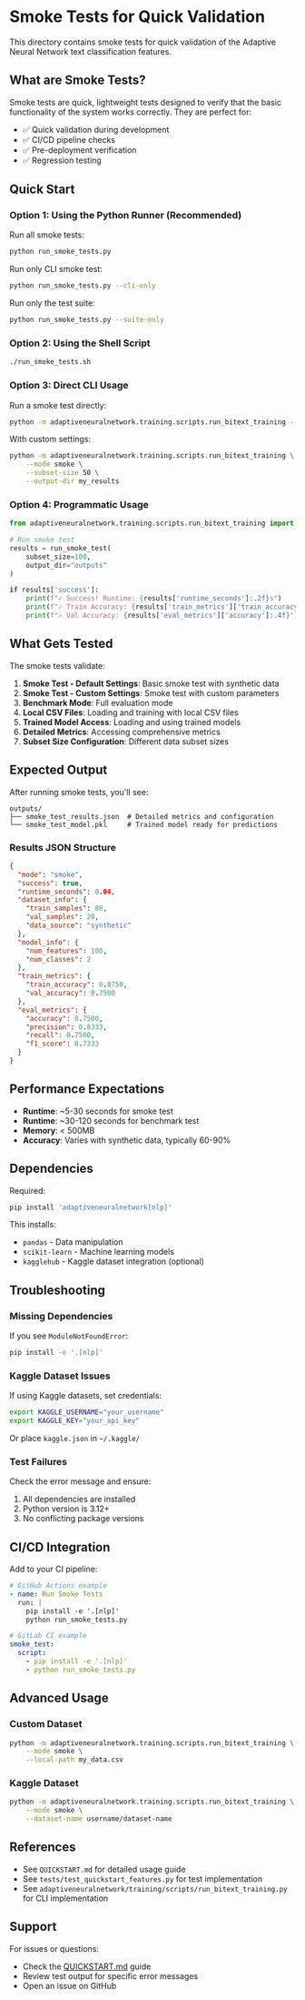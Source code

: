 # Smoke Tests for Quick Validation

This directory contains smoke tests for quick validation of the Adaptive Neural Network text classification features.

## What are Smoke Tests?

Smoke tests are quick, lightweight tests designed to verify that the basic functionality of the system works correctly. They are perfect for:

- ✅ Quick validation during development
- ✅ CI/CD pipeline checks
- ✅ Pre-deployment verification
- ✅ Regression testing

## Quick Start

### Option 1: Using the Python Runner (Recommended)

Run all smoke tests:
```bash
python run_smoke_tests.py
```

Run only CLI smoke test:
```bash
python run_smoke_tests.py --cli-only
```

Run only the test suite:
```bash
python run_smoke_tests.py --suite-only
```

### Option 2: Using the Shell Script

```bash
./run_smoke_tests.sh
```

### Option 3: Direct CLI Usage

Run a smoke test directly:
```bash
python -m adaptiveneuralnetwork.training.scripts.run_bitext_training --mode smoke
```

With custom settings:
```bash
python -m adaptiveneuralnetwork.training.scripts.run_bitext_training \
    --mode smoke \
    --subset-size 50 \
    --output-dir my_results
```

### Option 4: Programmatic Usage

```python
from adaptiveneuralnetwork.training.scripts.run_bitext_training import run_smoke_test

# Run smoke test
results = run_smoke_test(
    subset_size=100,
    output_dir="outputs"
)

if results['success']:
    print(f"✓ Success! Runtime: {results['runtime_seconds']:.2f}s")
    print(f"✓ Train Accuracy: {results['train_metrics']['train_accuracy']:.4f}")
    print(f"✓ Val Accuracy: {results['eval_metrics']['accuracy']:.4f}")
```

## What Gets Tested

The smoke tests validate:

1. **Smoke Test - Default Settings**: Basic smoke test with synthetic data
2. **Smoke Test - Custom Settings**: Smoke test with custom parameters
3. **Benchmark Mode**: Full evaluation mode
4. **Local CSV Files**: Loading and training with local CSV files
5. **Trained Model Access**: Loading and using trained models
6. **Detailed Metrics**: Accessing comprehensive metrics
7. **Subset Size Configuration**: Different data subset sizes

## Expected Output

After running smoke tests, you'll see:

```
outputs/
├── smoke_test_results.json  # Detailed metrics and configuration
└── smoke_test_model.pkl     # Trained model ready for predictions
```

### Results JSON Structure

```json
{
  "mode": "smoke",
  "success": true,
  "runtime_seconds": 0.04,
  "dataset_info": {
    "train_samples": 80,
    "val_samples": 20,
    "data_source": "synthetic"
  },
  "model_info": {
    "num_features": 100,
    "num_classes": 2
  },
  "train_metrics": {
    "train_accuracy": 0.8750,
    "val_accuracy": 0.7500
  },
  "eval_metrics": {
    "accuracy": 0.7500,
    "precision": 0.8333,
    "recall": 0.7500,
    "f1_score": 0.7333
  }
}
```

## Performance Expectations

- **Runtime**: ~5-30 seconds for smoke test
- **Runtime**: ~30-120 seconds for benchmark test
- **Memory**: < 500MB
- **Accuracy**: Varies with synthetic data, typically 60-90%

## Dependencies

Required:
```bash
pip install 'adaptiveneuralnetwork[nlp]'
```

This installs:
- `pandas` - Data manipulation
- `scikit-learn` - Machine learning models
- `kagglehub` - Kaggle dataset integration (optional)

## Troubleshooting

### Missing Dependencies

If you see `ModuleNotFoundError`:
```bash
pip install -e '.[nlp]'
```

### Kaggle Dataset Issues

If using Kaggle datasets, set credentials:
```bash
export KAGGLE_USERNAME="your_username"
export KAGGLE_KEY="your_api_key"
```

Or place `kaggle.json` in `~/.kaggle/`

### Test Failures

Check the error message and ensure:
1. All dependencies are installed
2. Python version is 3.12+
3. No conflicting package versions

## CI/CD Integration

Add to your CI pipeline:

```yaml
# GitHub Actions example
- name: Run Smoke Tests
  run: |
    pip install -e '.[nlp]'
    python run_smoke_tests.py
```

```yaml
# GitLab CI example
smoke_test:
  script:
    - pip install -e '.[nlp]'
    - python run_smoke_tests.py
```

## Advanced Usage

### Custom Dataset

```bash
python -m adaptiveneuralnetwork.training.scripts.run_bitext_training \
    --mode smoke \
    --local-path my_data.csv
```

### Kaggle Dataset

```bash
python -m adaptiveneuralnetwork.training.scripts.run_bitext_training \
    --mode smoke \
    --dataset-name username/dataset-name
```

## References

- See `QUICKSTART.md` for detailed usage guide
- See `tests/test_quickstart_features.py` for test implementation
- See `adaptiveneuralnetwork/training/scripts/run_bitext_training.py` for CLI implementation

## Support

For issues or questions:
- Check the [QUICKSTART.md](QUICKSTART.md) guide
- Review test output for specific error messages
- Open an issue on GitHub
